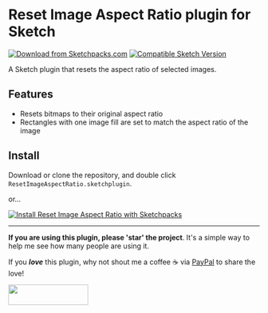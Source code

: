 # Reset Image Aspect Ratio plugin for Sketch
[![Download from Sketchpacks.com](https://badges.sketchpacks.com/plugins/com.gilesperry.reset-image-aspect-ratio/version.svg)](https://api.sketchpacks.com/v1/plugins/com.gilesperry.reset-image-aspect-ratio/download) [![Compatible Sketch Version](https://badges.sketchpacks.com/plugins/com.gilesperry.reset-image-aspect-ratio/compatibility.svg)](https://sketchpacks.com/perrysmotors/reset-image-aspect-ratio)

A Sketch plugin that resets the aspect ratio of selected images.

## Features
- Resets bitmaps to their original aspect ratio
- Rectangles with one image fill are set to match the aspect ratio of the image

## Install
Download or clone the repository, and double click `ResetImageAspectRatio.sketchplugin`.

or...

[![Install Reset Image Aspect Ratio with Sketchpacks](http://sketchpacks-com.s3.amazonaws.com/assets/badges/sketchpacks-badge-install.png "Install Reset Image Aspect Ratio with Sketchpacks")](https://sketchpacks.com/perrysmotors/reset-image-aspect-ratio/install)

---

**If you are using this plugin, please 'star' the project**. It's a simple way to help me see how many people are using it.

If you ***love*** this plugin, why not shout me a coffee ☕️ via [PayPal](https://www.paypal.me/perrysmotors/2) to share the love!

<a href="https://www.paypal.me/perrysmotors/2">
  <img width="160" height="41" src="https://user-images.githubusercontent.com/12557727/39295119-7e115bca-4935-11e8-9fe9-802d667ac22c.png">
</a>
